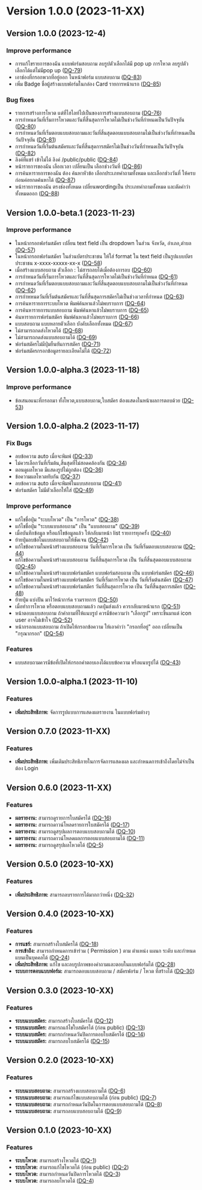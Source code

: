 # Version 1.0.0 (2023-11-XX)

## Version 1.0.0 (2023-12-4)

### Improve performance

* การแก้ไขรายการของฉัน แบบฟอร์มสอบถาม ลบรูปตัวเลือกได้มี pop up การโหวต ลบรูปตัวเลือกได้แต่ไม่มีpop up ([DQ-79](https://ck-consulting.atlassian.net/browse/DQ-79))
* เอาช่องที่กรอกพวกที่อยู่ออก ในหน้าฟอร์ม แบบสอบถาม ([DQ-83](https://ck-consulting.atlassian.net/browse/DQ-83))
* เพิ่ม Badge ชื่อผู้สร้างแบบฟอร์มในกล่อง Card รายการหน้าแรก ([DQ-85](https://ck-consulting.atlassian.net/browse/DQ-85))

### Bug fixes
* รายการสร้างการโหวต แต่ที่ไฮไลท์ไปเป็นของการสร้างแบบสอบถาม ([DQ-76](https://ck-consulting.atlassian.net/browse/DQ-76))
* การกำหนดวันที่เริ่มการโหวตและวันที่สิ้นสุดการโหวตไม่เป็นช่วงวันที่กำหนดเป็นวันปัจจุบัน ([DQ-80](https://ck-consulting.atlassian.net/browse/DQ-80))
* การกำหนดวันที่เริ่มตอบแบบสอบถามและวันที่สิ้นสุดตอบแบบสอบถามไม่เป็นช่วงวันที่กำหนดเป็นวันปัจจุบัน ([DQ-81](https://ck-consulting.atlassian.net/browse/DQ-81))
* การกำหนดวันที่เริ่มต้นสมัครและวันที่สิ้นสุดการสมัครไม่เป็นช่วงวันที่กำหนดเป็นวันปัจจุบัน ([DQ-82](https://ck-consulting.atlassian.net/browse/DQ-82))
* ลิงค์ที่แชร์ เข้าไม่ได้ ลิงค์ /public/public ([DQ-84](https://ck-consulting.atlassian.net/browse/DQ-84))
* หน้ารายการของฉัน เลือกเวลา เปลี่ยนเป็น เลือกช่วงวันที่ ([DQ-86](https://ck-consulting.atlassian.net/browse/DQ-86))
* การค้นหารายการของฉัน  ต้อง ค้นหาหัวข้อ เลือกประเภทคำถามทั้งหมด และเลือกช่วงวันที่ ให้ครบ ก่อนค่อยกดค้นหาได้ ([DQ-87](https://ck-consulting.atlassian.net/browse/DQ-87))
* หน้ารายการของฉัน ตรงช่องทั้งหมด เปลี่ยนwordingเป็น ประเภทคำถามทั้งหมด และตัดคำว่าทั้งหมดออก ([DQ-88](https://ck-consulting.atlassian.net/browse/DQ-88))


## Version 1.0.0-beta.1 (2023-11-23)

### Improve performance

* ในหน้ากรอกฟอร์มสมัคร เปลี่ยน text field เป็น dropdown ในส่วน จังหวัด, อำเภอ,​ตำบล ([DQ-57](https://ck-consulting.atlassian.net/browse/DQ-57))
* ในหน้ากรอกฟอร์มสมัคร ในส่วนบัตรประชาชน ให้ใส่ format ใน text field เป็นรูปแบบบัตรประชาชน x-xxxx-xxxxx-xx-x ([DQ-58](https://ck-consulting.atlassian.net/browse/DQ-58))
* เมื่อสร้างแบบสอบถาม ตัวเลือก : ไม่สารถลบได้เมื่อต้องการลบ ([DQ-60](https://ck-consulting.atlassian.net/browse/DQ-60))
* การกำหนดวันที่เริ่มการโหวตและวันที่สิ้นสุดการโหวตไม่เป็นช่วงวันที่กำหนด ([DQ-61](https://ck-consulting.atlassian.net/browse/DQ-61))
* การกำหนดวันที่เริ่มตอบแบบสอบถามและวันที่สิ้นสุดตอบแบบสอบถามไม่เป็นช่วงวันที่กำหนด ([DQ-62](https://ck-consulting.atlassian.net/browse/DQ-62))
* การกำหหนดวันที่เริ่มต้นสมัครและวันที่สิ้นสุดการสมัครไม่เป็นช่วงเวลาที่กำหนด ([DQ-63](https://ck-consulting.atlassian.net/browse/DQ-63))
* การค้นหารายการระบบโหวต พิมพ์ค้นหาแล้วไม่พบราบการ ([DQ-64](https://ck-consulting.atlassian.net/browse/DQ-64))
* การค้นหารายการแบบสอบถาม พิมพ์ค้นหาแล้วไม่พบราบการ ([DQ-65](https://ck-consulting.atlassian.net/browse/DQ-65))
* ค้นหารายการฟอร์มสมัคร พิมพ์ค้นหาแล้วไม่พบราบการ ([DQ-66](https://ck-consulting.atlassian.net/browse/DQ-66))
* แบบสอบถาม แบบหลายตัวเลือก บังคับเลือกทั้งหมด ([DQ-67](https://ck-consulting.atlassian.net/browse/DQ-67))
* ไม่สามารถกดส่งโหวตได้ ([DQ-68](https://ck-consulting.atlassian.net/browse/DQ-68))
* ไม่สามารถกดส่งแบบสอบถามได้ ([DQ-69](https://ck-consulting.atlassian.net/browse/DQ-69))
* ฟอร์มสมัครไม่มีปุ่มยืนยันการสมัคร ([DQ-71](https://ck-consulting.atlassian.net/browse/DQ-71))
* ฟอร์มสมัครกรอกข้อมูลรายละเอียดไม่ได้ ([DQ-72](https://ck-consulting.atlassian.net/browse/DQ-72))
  

## Version 1.0.0-alpha.3 (2023-11-18)

### Improve performance

* ข้อเสนอแนะที่กรอกมา ทั้งโหวต,แบบสอบถาม,ใบสมัคร ต้องแสดงในหน้าผลการตอบด้วย ([DQ-53](https://ck-consulting.atlassian.net/browse/DQ-53))

## Version 1.0.0-alpha.2 (2023-11-17)

### Fix Bugs

* ลบข้อความ auto เมื่อจะพิมพ์ ([DQ-33](https://ck-consulting.atlassian.net/browse/DQ-33))
* ไม่ควรเลือกวันที่เริ่มต้น,สิ้นสุดที่ไม่สอดคล้องกัน ([DQ-34](https://ck-consulting.atlassian.net/browse/DQ-34))
* ตอนดูผลโหวต มีแสดงรูปไม่ถูกต้อง ([DQ-36](https://ck-consulting.atlassian.net/browse/DQ-36))
* ข้อความผลโหวตทับกัน ([DQ-37](https://ck-consulting.atlassian.net/browse/DQ-37))
* ลบข้อความ auto เมื่อจะพิมพ์ในแบบสอบถาม ([DQ-41](https://ck-consulting.atlassian.net/browse/DQ-41))
* ฟอร์มสมัคร ไม่มีตัวเลือกให้ใส่ ([DQ-49](https://ck-consulting.atlassian.net/browse/DQ-49))
  
### Improve performance

* แก้ไขชื่อปุ่ม "ระบบโหวต" เป็น "การโหวต" ([DQ-38](https://ck-consulting.atlassian.net/browse/DQ-38))
* แก้ไขชื่อปุ่ม "ระบบแบบสอบถาม" เป็น "แบบสอบถาม" ([DQ-39](https://ck-consulting.atlassian.net/browse/DQ-39))
* เมื่อบันทึกข้อมูล หรือแก้ไขข้อมูลแล้ว ให้กลับมาหน้า list รายการทุกครั้ง ([DQ-40](https://ck-consulting.atlassian.net/browse/DQ-40))
* ย้ายปุ่มลบข้อในแบบสอบถามให้ชัดเจน ([DQ-42](https://ck-consulting.atlassian.net/browse/DQ-42))
* แก้ไขข้อความในหน้าสร้างแบบสอบถาม วันที่เริ่มการโหวต เป็น วันที่เริ่มตอบแบบสอบถาม ([DQ-44](https://ck-consulting.atlassian.net/browse/DQ-44))
* แก้ไขข้อความในหน้าสร้างแบบสอบถาม วันที่สิ้นสุดการโหวต เป็น วันที่สิ้นสุดตอบแบบสอบถาม ([DQ-45](https://ck-consulting.atlassian.net/browse/DQ-45))
* แก้ไขข้อความในหน้าสร้างแบบฟอร์มสมัคร แบบฟอร์มสอบถาม เป็น แบบฟอร์มสมัคร ([DQ-46](https://ck-consulting.atlassian.net/browse/DQ-46))
* แก้ไขข้อความในหน้าสร้างแบบฟอร์มสมัคร วันที่เริ่มการโหวต เป็น วันที่เริ่มต้นสมัคร ([DQ-47](https://ck-consulting.atlassian.net/browse/DQ-47))
* แก้ไขข้อความในหน้าสร้างแบบฟอร์มสมัคร วันที่สิ้นสุดการโหวต เป็น วันที่สิ้นสุดการสมัคร ([DQ-48](https://ck-consulting.atlassian.net/browse/DQ-48))
* ย้ายปุ่ม แบ่งปัน มาไว้หน้าการ์ด รวมรายการ ([DQ-50](https://ck-consulting.atlassian.net/browse/DQ-50))
* เมื่อทำการโหวต หรือตอบแบบสอบถามแล้ว กดปุ่มส่งแล้ว ควรกลับมาหน้าแรก ([DQ-51](https://ck-consulting.atlassian.net/browse/DQ-51))
* หน้าตอบแบบสอบถาม ถ้าคำถามที่ให้แนบรูป ควรมีข้อความว่า "เลือกรูป" เพราะขึ้นมาแต่ icon user อาจไม่เข้าใจ ([DQ-52](https://ck-consulting.atlassian.net/browse/DQ-52))
* หน้ากรอกแบบสอบถาม ถ้าเปิดให้กรอกข้อความ ให้เอาคำว่า "กรอกที่อยู่" ออก เปลี่ยนเป็น "กรุณากรอก" ([DQ-54](https://ck-consulting.atlassian.net/browse/DQ-54))

### Features

* แบบสอบถามควรมีข้อที่เปิดให้กรอกคำตอบเองได้แบบข้อความ หรือแนบรูปได้ ([DQ-43](https://ck-consulting.atlassian.net/browse/DQ-43))
  

## Version 1.0.0-alpha.1 (2023-11-10)

### Features

* **เพิ่มประสิทธิภาพ:**  จัดการรูปแบบการแสดงผลรายงาน ในแบบฟอร์มต่างๆ

## Version 0.7.0 (2023-11-XX)

### Features

* **เพิ่มประสิทธิภาพ:**  เพิ่มเติมประสิทธิภายในการจัดการแสดงผล และกำหนดการเข้าถึงโดยไม่จำเป็นต้อง Login


## Version 0.6.0 (2023-11-XX)

### Features

* **ผลรายงาน:**  สามารถดูรายการใบสมัครได้ ([DQ-16](https://ck-consulting.atlassian.net/browse/DQ-16))
* **ผลรายงาน:**  สามารถดาวน์โหลดรายการใบสมัครได้ ([DQ-17](https://ck-consulting.atlassian.net/browse/DQ-17))
* **ผลรายงาน:**  สามารถดูสรุปผลการตอบแบบสอบถามได้ ([DQ-10](https://ck-consulting.atlassian.net/browse/DQ-10))
* **ผลรายงาน:**  สามารถดาวน์โหลดผลการตอบแบบสอบถามได้ ([DQ-11](https://ck-consulting.atlassian.net/browse/DQ-11))
* **ผลรายงาน:**  สามารถดูสรุปผลโหวตได้ ([DQ-5](https://ck-consulting.atlassian.net/browse/DQ-5))
  
  
## Version 0.5.0 (2023-10-XX)

### Features

* **เพิ่มประสิทธิภาพ:**  สามารถลบรายการได้มากกว่าหนึ่ง ([DQ-32](https://ck-consulting.atlassian.net/browse/DQ-32))


## Version 0.4.0 (2023-10-XX)

### Features

* **การแชร์:**  สามารถสร้างใบสมัครได้ ([DQ-18](https://ck-consulting.atlassian.net/browse/DQ-18))
* **การเข้าถึง:**  สามารถกำหนดการเข้าร่วม ( Permission ) ตาม ตำแหน่ง แผนก ระดับ และกำหนดแบนเป็นบุคคลได้ ([DQ-24](https://ck-consulting.atlassian.net/browse/DQ-24))
* **เพิ่มประสิทธิภาพ:**  แก้ไข และลบรูปภาพของคำถามและตอบในแบบฟอร์มได้ ([DQ-28](https://ck-consulting.atlassian.net/browse/DQ-28))
* **ระบบการตอบแบบฟอร์ม:**  สามารถตอบแบบสอบถาม / สมัครฟอร์ม / โหวต ที่สร้างได้ ([DQ-30](https://ck-consulting.atlassian.net/browse/DQ-30))


## Version 0.3.0 (2023-10-XX)

### Features

* **ระบบแบบสมัคร:**  สามารถสร้างใบสมัครได้ ([DQ-12](https://ck-consulting.atlassian.net/browse/DQ-12))
* **ระบบแบบสมัคร:**  สามารถแก้ไขใบสมัครได้ (ก่อน public) ([DQ-13](https://ck-consulting.atlassian.net/browse/DQ-13))
* **ระบบแบบสมัคร:**  สามารถกำหนดวันปิดการตอบใบสมัครได้ ([DQ-14](https://ck-consulting.atlassian.net/browse/DQ-14))
* **ระบบแบบสมัคร:**  สามารถลบใบสมัครได้ ([DQ-15](https://ck-consulting.atlassian.net/browse/DQ-15))


## Version 0.2.0 (2023-10-XX)

### Features

* **ระบบแบบสอบถาม:**  สามารถสร้างแบบสอบถามได้ ([DQ-6](https://ck-consulting.atlassian.net/browse/DQ-6))
* **ระบบแบบสอบถาม:**  สามารถแก้ไขแบบสอบถามได้ (ก่อน public) ([DQ-7](https://ck-consulting.atlassian.net/browse/DQ-7))
* **ระบบแบบสอบถาม:**  สามารถกำหนดวันปิดในการตอบแบบสอบถามได้ ([DQ-8](https://ck-consulting.atlassian.net/browse/DQ-8))
* **ระบบแบบสอบถาม:**  สามารถลบแบบสอบถามได้ ([DQ-9](https://ck-consulting.atlassian.net/browse/DQ-9))


## Version 0.1.0 (2023-10-XX)

### Features

* **ระบบโหวต:**  สามารถสร้างโหวตได้ ([DQ-1](https://ck-consulting.atlassian.net/browse/DQ-1))
* **ระบบโหวต:**  สามารถแก้ไขโหวตได้ (ก่อน public) ([DQ-2](https://ck-consulting.atlassian.net/browse/DQ-2))
* **ระบบโหวต:**  สามารถกำหนดวันปิดการโหวตได้ ([DQ-3](https://ck-consulting.atlassian.net/browse/DQ-3))
* **ระบบโหวต:**  สามารถลบโหวตได้ ([DQ-4](https://ck-consulting.atlassian.net/browse/DQ-4))